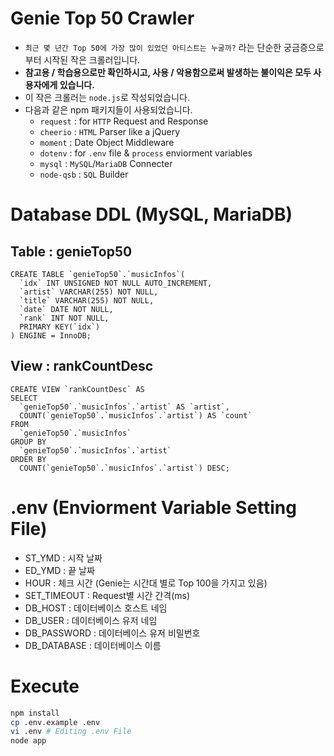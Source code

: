 # Genie Top 50 Crawler
* `최근 몇 년간 Top 50에 가장 많이 있었던 아티스트는 누굴까?` 라는 단순한 궁금증으로 부터 시작된 작은 크롤러입니다.
* **참고용 / 학습용으로만 확인하시고, 사용 / 악용함으로써 발생하는 불이익은 모두 사용자에게 있습니다.**
* 이 작은 크롤러는 `node.js`로 작성되었습니다.
* 다음과 같은 npm 패키지들이 사용되었습니다.
  * `request` : for `HTTP` Request and Response
  * `cheerio` : `HTML` Parser like a jQuery
  * `moment` : Date Object Middleware
  * `dotenv` : for `.env` file & `process` enviorment variables
  * `mysql` : `MySQL`/`MariaDB` Connecter
  * `node-qsb` : `SQL` Builder

# Database DDL (MySQL, MariaDB)
## Table : genieTop50
```mysql
CREATE TABLE `genieTop50`.`musicInfos`(
  `idx` INT UNSIGNED NOT NULL AUTO_INCREMENT,
  `artist` VARCHAR(255) NOT NULL,
  `title` VARCHAR(255) NOT NULL,
  `date` DATE NOT NULL,
  `rank` INT NOT NULL,
  PRIMARY KEY(`idx`)
) ENGINE = InnoDB;
```

## View : rankCountDesc
```mysql
CREATE VIEW `rankCountDesc` AS
SELECT
  `genieTop50`.`musicInfos`.`artist` AS `artist`,
  COUNT(`genieTop50`.`musicInfos`.`artist`) AS `count`
FROM
  `genieTop50`.`musicInfos`
GROUP BY
  `genieTop50`.`musicInfos`.`artist`
ORDER BY
  COUNT(`genieTop50`.`musicInfos`.`artist`) DESC;
```

# .env (Enviorment Variable Setting File)
* ST_YMD : 시작 날짜
* ED_YMD : 끝 날짜
* HOUR : 체크 시간 (Genie는 시간대 별로 Top 100을 가지고 있음)
* SET_TIMEOUT : Request별 시간 간격(ms)
* DB_HOST : 데이터베이스 호스트 네임
* DB_USER : 데이터베이스 유저 네임
* DB_PASSWORD : 데이터베이스 유저 비밀번호
* DB_DATABASE : 데이터베이스 이름

# Execute
```bash
npm install
cp .env.example .env
vi .env # Editing .env File
node app
```
